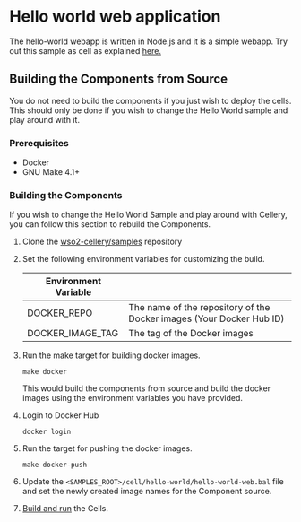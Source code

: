 Hello world web application
=========

The hello-world webapp is written in Node.js and it is a simple webapp. Try out this sample as cell as explained [here.](../../cells/hello-world)

## Building the Components from Source

You do not need to build the components if you just wish to deploy the cells. This should only be done if you wish to change the Hello World sample and play around with it.

### Prerequisites
* Docker
* GNU Make 4.1+

### Building the Components

If you wish to change the Hello World Sample and play around with Cellery, you can follow this section to rebuild the Components.

1. Clone the [wso2-cellery/samples](https://github.com/wso2-cellery/samples) repository
2. Set the following environment variables for customizing the build.

   | Environment Variable  |                                                                       |
   |-----------------------|-----------------------------------------------------------------------|
   | DOCKER_REPO           | The name of the repository of the Docker images (Your Docker Hub ID)  |
   | DOCKER_IMAGE_TAG      | The tag of the Docker images                                          |

3. Run the make target for building docker images.
   ```
   make docker
   ```
   This would build the components from source and build the docker images using the environment variables you have provided.
4. Login to Docker Hub
   ```
   docker login
   ```
5. Run the target for pushing the docker images.
   ```
   make docker-push
   ```
6. Update the `<SAMPLES_ROOT>/cell/hello-world/hello-world-web.bal` file and set the newly created image names for the Component source.
7. [Build and run](../../cells/hello-world#2-build-run-and-push-hello-world-cell) the Cells.